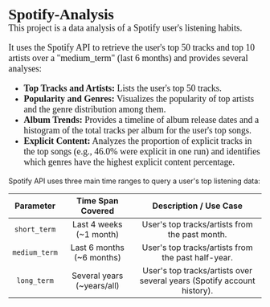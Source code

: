 <div style="font-family: 'Times New Roman'; font-weight: bold; font-size: 30px;">Spotify-Analysis</div>
<div style="font-family: 'Times New Roman'; font-size: 18px;">
This project is a data analysis of a Spotify user's listening habits.

It uses the Spotify API to retrieve the user's top 50 tracks and top 10 artists over a "medium\_term" (last 6 months) and provides several analyses:

* ****Top Tracks and Artists:**** Lists the user's top 50 tracks.
* ****Popularity and Genres:**** Visualizes the popularity of top artists and the genre distribution among them.
* ****Album Trends:**** Provides a timeline of album release dates and a histogram of the total tracks per album for the user's top songs.
* ****Explicit Content:**** Analyzes the proportion of explicit tracks in the top songs (e.g., 46.0% were explicit in one run) and identifies which genres have the highest explicit content percentage.
</div>

Spotify API uses three main time ranges to query a user's top listening data:

| Parameter | Time Span Covered | Description / Use Case |
| :---: | :---: | :---: |
| `short_term` | Last 4 weeks (~1 month) | User's top tracks/artists from the past month. |
| `medium_term` | Last 6 months (~6 months) | User's top tracks/artists from the past half-year. |
| `long_term` | Several years (~years/all) | User's top tracks/artists over several years (Spotify account history). |
